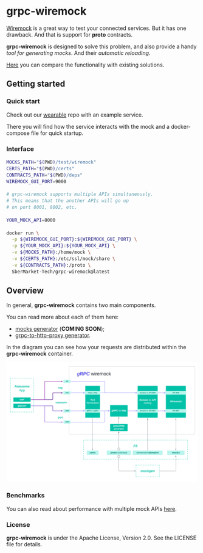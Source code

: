 # grpc-wiremock

[Wiremock](https://wiremock.org/docs) is a great way to test your connected services.
But it has one drawback. And that is support for **proto** contracts.

**grpc-wiremock** is designed to solve this problem,
and also provide a handy *tool for generating mocks*. And their *automatic reloading*. 

[Here](docs/comparsion.md) you can compare the functionality with existing solutions.

## Getting started

### Quick start
Check out our [wearable](https://github.com/nktch1/wearable) repo 
with an example service. 

There you will find how the service interacts with the mock and 
a docker-compose file for quick startup.

### Interface

```bash
MOCKS_PATH="$(PWD)/test/wiremock"
CERTS_PATH="$(PWD)/certs"
CONTRACTS_PATH="$(PWD)/deps"
WIREMOCK_GUI_PORT=9000

# grpc-wiremock supports multiple APIs simultaneously.
# This means that the another APIs will go up
# on port 8001, 8002, etc.

YOUR_MOCK_API=8000  

docker run \
  -p ${WIREMOCK_GUI_PORT}:${WIREMOCK_GUI_PORT} \
  -p ${YOUR_MOCK_API}:${YOUR_MOCK_API} \
  -v ${MOCKS_PATH}:/home/mock \
  -v ${CERTS_PATH}:/etc/ssl/mock/share \
  -v ${CONTRACTS_PATH}:/proto \
  SberMarket-Tech/grpc-wiremock@latest
```
## Overview

In general, **grpc-wiremock** contains two main components. 

You can read more about each of them here:
- [mocks generator](docs/mocks.md) (**COMING SOON**);
- [grpc-to-http-proxy generator](docs/proxy.md).

In the diagram you can see how your requests are distributed within the **grpc-wiremock** container.

![grpc-wiremock](docs/images/grpc-wiremock.png)

### Benchmarks
You can also read about performance with multiple mock APIs [here](docs/benchmarks.md).

### License
**grpc-wiremock** is under the Apache License, Version 2.0. See the LICENSE file for details.